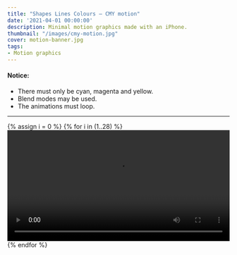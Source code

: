 ```yaml
---
title: "Shapes Lines Colours – CMY motion"
date: '2021-04-01 00:00:00'
description: Minimal motion graphics made with an iPhone.
thumbnail: "/images/cmy-motion.jpg"
cover: motion-banner.jpg
tags:
- Motion graphics
---
```


#### Notice:

* There must only be cyan, magenta and yellow.
* Blend modes may be used.
* The animations must loop.


---

<div class="grid wide">
	{% assign i = 0 %}
	{% for i in (1..28) %}
	<video width="100%" controls loop>
	<source src="https://res.cloudinary.com/dp5mvntv7/video/upload/v1617879457/phase4/{{ i }}.mov" type="video/mp4">
	</video>
	{% endfor %}
</div>
